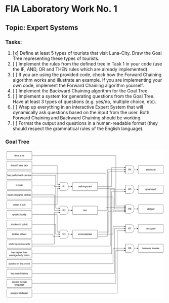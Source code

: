 # FIA Laboratory Work No. 1
## Topic: Expert Systems

### Tasks:
1. [x] Define at least 5 types of tourists that visit Luna-City. Draw the Goal Tree representing these types of tourists.
2. [ ] Implement the rules from the defined tree in Task 1 in your code (use the IF, AND, OR and THEN rules which are already implemented).
3. [ ] If you are using the provided code, check how the Forward Chaining algorithm works and illustrate an example. If you are implementing your own code, implement the Forward Chaining algorithm yourself.
4. [ ] Implement the Backward Chaining algorithm for the Goal Tree.
5. [ ] Implement a system for generating questions from the Goal Tree. Have at least 3 types of questions (e.g. yes/no, multiple choice, etc).
6. [ ] Wrap up everything in an interactive Expert System that will dynamically ask questions based on the input from the user. Both Forward Chaining and Backward Chaining should be working.
7. [ ] Format the output and questions in a human-readable format (they should respect the grammatical rules of the English language).

### Goal Tree
![Goal Tree](images/decision_tree.png)
